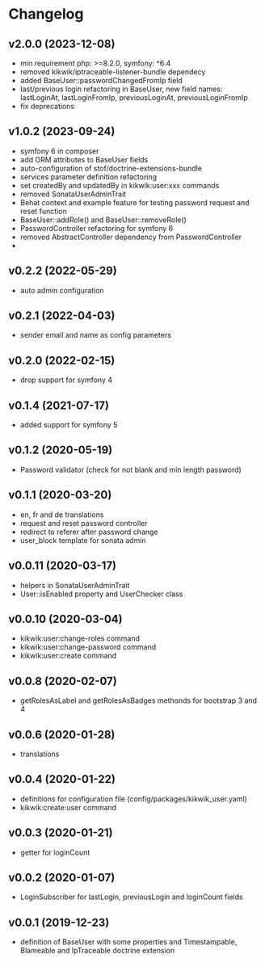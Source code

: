 # Changelog

## v2.0.0 (2023-12-08)
- min requirement php: >=8.2.0, symfony: ^6.4
- removed kikwik/iptraceable-listener-bundle dependecy
- added BaseUser::passwordChangedFromIp field 
- last/previous login refactoring in BaseUser, new field names: lastLoginAt, lastLoginFromIp, previousLoginAt, previousLoginFromIp
- fix deprecations


## v1.0.2 (2023-09-24)
- symfony 6 in composer
- add ORM attributes to BaseUser fields
- auto-configuration of stof/doctrine-extensions-bundle
- services parameter definition refactoring
- set createdBy and updatedBy in kikwik:user:xxx commands
- removed SonataUserAdminTrait
- Behat context and example feature for testing password request and reset function
- BaseUser::addRole() and BaseUser::removeRole()
- PasswordController refactoring for symfony 6
- removed AbstractController dependency from PasswordController
- 

## v0.2.2 (2022-05-29)
- auto admin configuration

## v0.2.1 (2022-04-03)
- sender email and name as config parameters

## v0.2.0 (2022-02-15)
- drop support for symfony 4

## v0.1.4 (2021-07-17)
- added support for symfony 5

## v0.1.2 (2020-05-19)
- Password validator (check for not blank and min length password)

## v0.1.1 (2020-03-20)
- en, fr and de translations
- request and reset password controller
- redirect to referer after password change
- user_block template for sonata admin


## v0.0.11 (2020-03-17)
- helpers in SonataUserAdminTrait
- User::isEnabled property and UserChecker class

## v0.0.10 (2020-03-04)
- kikwik:user:change-roles command
- kikwik:user:change-password command
- kikwik:user:create command

## v0.0.8 (2020-02-07)
- getRolesAsLabel and getRolesAsBadges methonds for bootstrap 3 and 4

## v0.0.6 (2020-01-28)
- translations

## v0.0.4 (2020-01-22)
- definitions for configuration file (config/packages/kikwik_user.yaml)
- kikwik:create:user command

## v0.0.3 (2020-01-21)
- getter for loginCount

## v0.0.2 (2020-01-07)
- LoginSubscriber for lastLogin, previousLogin and loginCount fields

## v0.0.1 (2019-12-23)
- definition of BaseUser with some properties and Timestampable, Blameable and IpTraceable doctrine extension
